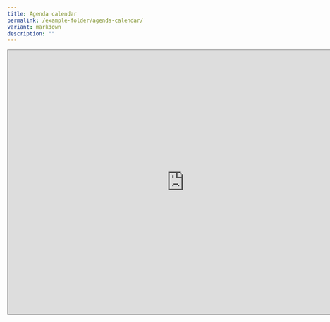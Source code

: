 ```yaml
---
title: Agenda calendar
permalink: /example-folder/agenda-calendar/
variant: markdown
description: ""
---
```

<style>
	.responsivecal {
		position: relative;
		width: 100%; /* Set the width to 100% for mobile view */
		padding-bottom: 100%; /* Maintain aspect ratio */
	}
	
	.responsivecal iframe {
		position: absolute;
		height: 100%; /* Set the height to 100% for mobile view */
		width: 100%; /* Set the width to 100% for mobile view */
		overflow: scroll;
	}
</style>

<iframe scrolling="no" frameborder="0" height="600" width="800" style="border:solid 1px #777" src="https://calendar.google.com/calendar/embed?height=600&amp;wkst=2&amp;bgcolor=%23F6BF26&amp;ctz=Asia%2FSingapore&amp;mode=AGENDA&amp;src=bnBuYXR1cmVrYWtpc0BnbWFpbC5jb20&amp;src=ZW4tZ2Iuc2luZ2Fwb3JlI2hvbGlkYXlAZ3JvdXAudi5jYWxlbmRhci5nb29nbGUuY29t&amp;color=%23039BE5&amp;color=%230B8043"></iframe>